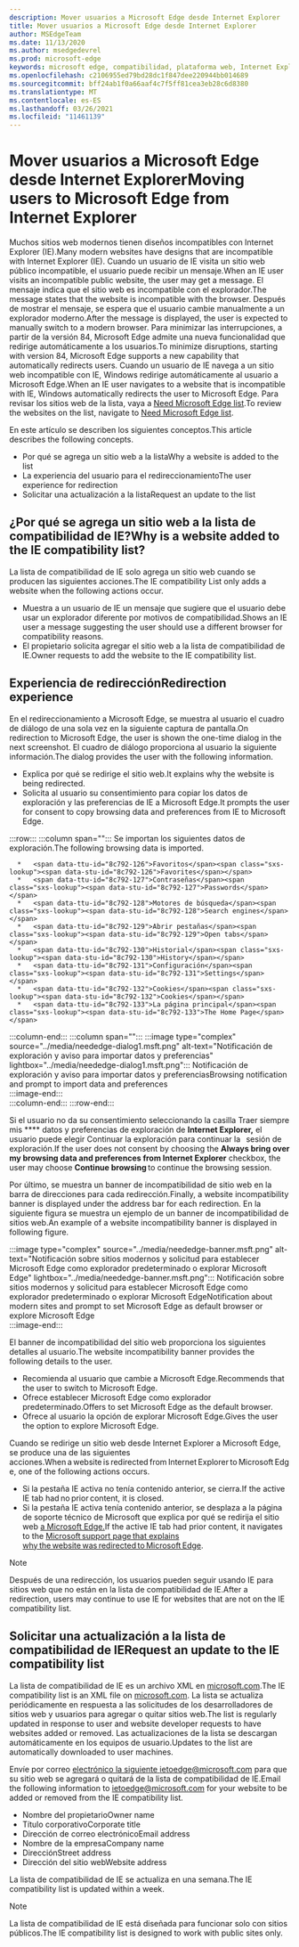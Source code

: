 ```yaml
---
description: Mover usuarios a Microsoft Edge desde Internet Explorer
title: Mover usuarios a Microsoft Edge desde Internet Explorer
author: MSEdgeTeam
ms.date: 11/13/2020
ms.author: msedgedevrel
ms.prod: microsoft-edge
keywords: microsoft edge, compatibilidad, plataforma web, Internet Explorer
ms.openlocfilehash: c2106955ed79bd28dc1f847dee220944bb014689
ms.sourcegitcommit: bff24ab1f0a66aaf4c7f5ff81cea3eb28c6d8380
ms.translationtype: MT
ms.contentlocale: es-ES
ms.lasthandoff: 03/26/2021
ms.locfileid: "11461139"
---
```

# <a name="moving-users-to-microsoft-edge-from-internet-explorer"></a><span data-ttu-id="8c792-104">Mover usuarios a Microsoft Edge desde Internet Explorer</span><span class="sxs-lookup"><span data-stu-id="8c792-104">Moving users to Microsoft Edge from Internet Explorer</span></span>  

<span data-ttu-id="8c792-105">Muchos sitios web modernos tienen diseños incompatibles con Internet Explorer \(IE\).</span><span class="sxs-lookup"><span data-stu-id="8c792-105">Many modern websites have designs that are incompatible with Internet Explorer \(IE\).</span></span>  <span data-ttu-id="8c792-106">Cuando un usuario de IE visita un sitio web público incompatible, el usuario puede recibir un mensaje.</span><span class="sxs-lookup"><span data-stu-id="8c792-106">When an IE user visits an incompatible public website, the user may get a message.</span></span>  <span data-ttu-id="8c792-107">El mensaje indica que el sitio web es incompatible con el explorador.</span><span class="sxs-lookup"><span data-stu-id="8c792-107">The message states that the website is incompatible with the browser.</span></span>  <span data-ttu-id="8c792-108">Después de mostrar el mensaje, se espera que el usuario cambie manualmente a un explorador moderno.</span><span class="sxs-lookup"><span data-stu-id="8c792-108">After the message is displayed, the user is expected to manually switch to a modern browser.</span></span>  <span data-ttu-id="8c792-109">Para minimizar las interrupciones, a partir de la versión 84, Microsoft Edge admite una nueva funcionalidad que redirige automáticamente a los usuarios.</span><span class="sxs-lookup"><span data-stu-id="8c792-109">To minimize disruptions, starting with version 84, Microsoft Edge supports a new capability that automatically redirects users.</span></span>  <span data-ttu-id="8c792-110">Cuando un usuario de IE navega a un sitio web incompatible con IE, Windows redirige automáticamente al usuario a Microsoft Edge.</span><span class="sxs-lookup"><span data-stu-id="8c792-110">When an IE user navigates to a website that is incompatible with IE, Windows automatically redirects the user to Microsoft Edge.</span></span>  <span data-ttu-id="8c792-111">Para revisar los sitios web de la lista, vaya a [Need Microsoft Edge list][MicrosoftEdgeNeededgeV1].</span><span class="sxs-lookup"><span data-stu-id="8c792-111">To review the websites on the list, navigate to [Need Microsoft Edge list][MicrosoftEdgeNeededgeV1].</span></span>

<span data-ttu-id="8c792-112">En este artículo se describen los siguientes conceptos.</span><span class="sxs-lookup"><span data-stu-id="8c792-112">This article describes the following concepts.</span></span>  

*   <span data-ttu-id="8c792-113">Por qué se agrega un sitio web a la lista</span><span class="sxs-lookup"><span data-stu-id="8c792-113">Why a website is added to the list</span></span>  
*   <span data-ttu-id="8c792-114">La experiencia del usuario para el redireccionamiento</span><span class="sxs-lookup"><span data-stu-id="8c792-114">The user experience for redirection</span></span>  
*   <span data-ttu-id="8c792-115">Solicitar una actualización a la lista</span><span class="sxs-lookup"><span data-stu-id="8c792-115">Request an update to the list</span></span>  
    
## <a name="why-is-a-website-added-to-the-ie-compatibility-list"></a><span data-ttu-id="8c792-116">¿Por qué se agrega un sitio web a la lista de compatibilidad de IE?</span><span class="sxs-lookup"><span data-stu-id="8c792-116">Why is a website added to the IE compatibility list?</span></span>  

<span data-ttu-id="8c792-117">La lista de compatibilidad de IE solo agrega un sitio web cuando se producen las siguientes acciones.</span><span class="sxs-lookup"><span data-stu-id="8c792-117">The IE compatibility List only adds a website when the following actions occur.</span></span>  

*   <span data-ttu-id="8c792-118">Muestra a un usuario de IE un mensaje que sugiere que el usuario debe usar un explorador diferente por motivos de compatibilidad.</span><span class="sxs-lookup"><span data-stu-id="8c792-118">Shows an IE user a message suggesting the user should use a different browser for compatibility reasons.</span></span>  
*   <span data-ttu-id="8c792-119">El propietario solicita agregar el sitio web a la lista de compatibilidad de IE.</span><span class="sxs-lookup"><span data-stu-id="8c792-119">Owner requests to add the website to the IE compatibility list.</span></span>  

## <a name="redirection-experience"></a><span data-ttu-id="8c792-120">Experiencia de redirección</span><span class="sxs-lookup"><span data-stu-id="8c792-120">Redirection experience</span></span>

<span data-ttu-id="8c792-121">En el redireccionamiento a Microsoft Edge, se muestra al usuario el cuadro de diálogo de una sola vez en la siguiente captura de pantalla.</span><span class="sxs-lookup"><span data-stu-id="8c792-121">On redirection to Microsoft Edge, the user is shown the one-time dialog in the next screenshot.</span></span>  <span data-ttu-id="8c792-122">El cuadro de diálogo proporciona al usuario la siguiente información.</span><span class="sxs-lookup"><span data-stu-id="8c792-122">The dialog provides the user with the following information.</span></span>  

*   <span data-ttu-id="8c792-123">Explica por qué se redirige el sitio web.</span><span class="sxs-lookup"><span data-stu-id="8c792-123">It explains why the website is being redirected.</span></span>  
*   <span data-ttu-id="8c792-124">Solicita al usuario su consentimiento para copiar los datos de exploración y las preferencias de IE a Microsoft Edge.</span><span class="sxs-lookup"><span data-stu-id="8c792-124">It prompts the user for consent to copy browsing data and preferences from IE to Microsoft Edge.</span></span>  

:::row:::
   :::column span="":::
      <span data-ttu-id="8c792-125">Se importan los siguientes datos de exploración.</span><span class="sxs-lookup"><span data-stu-id="8c792-125">The following browsing data is imported.</span></span>  
      
      *   <span data-ttu-id="8c792-126">Favoritos</span><span class="sxs-lookup"><span data-stu-id="8c792-126">Favorites</span></span>  
      *   <span data-ttu-id="8c792-127">Contraseñas</span><span class="sxs-lookup"><span data-stu-id="8c792-127">Passwords</span></span>  
      *   <span data-ttu-id="8c792-128">Motores de búsqueda</span><span class="sxs-lookup"><span data-stu-id="8c792-128">Search engines</span></span>  
      *   <span data-ttu-id="8c792-129">Abrir pestañas</span><span class="sxs-lookup"><span data-stu-id="8c792-129">Open tabs</span></span>  
      *   <span data-ttu-id="8c792-130">Historial</span><span class="sxs-lookup"><span data-stu-id="8c792-130">History</span></span>  
      *   <span data-ttu-id="8c792-131">Configuración</span><span class="sxs-lookup"><span data-stu-id="8c792-131">Settings</span></span>  
      *   <span data-ttu-id="8c792-132">Cookies</span><span class="sxs-lookup"><span data-stu-id="8c792-132">Cookies</span></span>  
      *   <span data-ttu-id="8c792-133">La página principal</span><span class="sxs-lookup"><span data-stu-id="8c792-133">The Home Page</span></span>  
   :::column-end:::
   :::column span="":::
      :::image type="complex" source="../media/neededge-dialog1.msft.png" alt-text="Notificación de exploración y aviso para importar datos y preferencias" lightbox="../media/neededge-dialog1.msft.png":::
         <span data-ttu-id="8c792-135">Notificación de exploración y aviso para importar datos y preferencias</span><span class="sxs-lookup"><span data-stu-id="8c792-135">Browsing notification and prompt to import data and preferences</span></span>  
      :::image-end:::  
   :::column-end:::
:::row-end:::

<span data-ttu-id="8c792-136">Si el usuario no da su consentimiento seleccionando la casilla Traer siempre mis \*\*\*\* datos y preferencias de exploración de **Internet Explorer,** el usuario puede elegir Continuar la exploración para continuar la   sesión de exploración.</span><span class="sxs-lookup"><span data-stu-id="8c792-136">If the user does not consent by choosing the **Always bring over my browsing data and preferences from Internet Explorer** checkbox, the user may choose **Continue browsing** to continue the browsing session.</span></span>  

<span data-ttu-id="8c792-137">Por último, se muestra un banner de incompatibilidad de sitio web en la barra de direcciones para cada redirección.</span><span class="sxs-lookup"><span data-stu-id="8c792-137">Finally, a website incompatibility banner is displayed under the address bar for each redirection.</span></span>  <span data-ttu-id="8c792-138">En la siguiente figura se muestra un ejemplo de un banner de incompatibilidad de sitios web.</span><span class="sxs-lookup"><span data-stu-id="8c792-138">An example of a website incompatibility banner is displayed in following figure.</span></span>

:::image type="complex" source="../media/neededge-banner.msft.png" alt-text="Notificación sobre sitios modernos y solicitud para establecer Microsoft Edge como explorador predeterminado o explorar Microsoft Edge" lightbox="../media/neededge-banner.msft.png":::
   <span data-ttu-id="8c792-140">Notificación sobre sitios modernos y solicitud para establecer Microsoft Edge como explorador predeterminado o explorar Microsoft Edge</span><span class="sxs-lookup"><span data-stu-id="8c792-140">Notification about modern sites and prompt to set Microsoft Edge as default browser or explore Microsoft Edge</span></span>  
:::image-end:::

<span data-ttu-id="8c792-141">El banner de incompatibilidad del sitio web proporciona los siguientes detalles al usuario.</span><span class="sxs-lookup"><span data-stu-id="8c792-141">The website incompatibility banner provides the following details to the user.</span></span>  

*   <span data-ttu-id="8c792-142">Recomienda al usuario que cambie a Microsoft Edge.</span><span class="sxs-lookup"><span data-stu-id="8c792-142">Recommends that the user to switch to Microsoft Edge.</span></span>  
*   <span data-ttu-id="8c792-143">Ofrece establecer Microsoft Edge como explorador predeterminado.</span><span class="sxs-lookup"><span data-stu-id="8c792-143">Offers to set Microsoft Edge as the default browser.</span></span>  
*   <span data-ttu-id="8c792-144">Ofrece al usuario la opción de explorar Microsoft Edge.</span><span class="sxs-lookup"><span data-stu-id="8c792-144">Gives the user the option to explore Microsoft Edge.</span></span>    
    
<span data-ttu-id="8c792-145">Cuando se redirige un sitio web desde Internet Explorer a Microsoft Edge, se produce una de las siguientes acciones.</span><span class="sxs-lookup"><span data-stu-id="8c792-145">When a website is redirected from Internet Explorer to Microsoft Edge, one of the following actions occurs.</span></span>

*   <span data-ttu-id="8c792-146">Si la pestaña IE activa no tenía contenido anterior, se cierra.</span><span class="sxs-lookup"><span data-stu-id="8c792-146">If the active IE tab had no prior content, it is closed.</span></span>  
*   <span data-ttu-id="8c792-147">Si la pestaña IE activa tenía contenido anterior, se desplaza a la página de soporte técnico de Microsoft que explica por qué se redirija el sitio web [a Microsoft Edge.][MicrosoftSupportOfficeTheWebsiteYouWereTryingToReachDoesntWorkWithInternetExplorer]</span><span class="sxs-lookup"><span data-stu-id="8c792-147">If the active IE tab had prior content, it navigates to the [Microsoft support page that explains why the website was redirected to Microsoft Edge][MicrosoftSupportOfficeTheWebsiteYouWereTryingToReachDoesntWorkWithInternetExplorer].</span></span>  

> [!NOTE]
> <span data-ttu-id="8c792-148">Después de una redirección, los usuarios pueden seguir usando IE para sitios web que no están en la lista de compatibilidad de IE.</span><span class="sxs-lookup"><span data-stu-id="8c792-148">After a redirection, users may continue to use IE for websites that are not on the IE compatibility list.</span></span>  

## <a name="request-an-update-to-the-ie-compatibility-list"></a><span data-ttu-id="8c792-149">Solicitar una actualización a la lista de compatibilidad de IE</span><span class="sxs-lookup"><span data-stu-id="8c792-149">Request an update to the IE compatibility list</span></span>  

<span data-ttu-id="8c792-150">La lista de compatibilidad de IE es un archivo XML en [microsoft.com][MicrosoftOfficialHome].</span><span class="sxs-lookup"><span data-stu-id="8c792-150">The IE compatibility list is an XML file on [microsoft.com][MicrosoftOfficialHome].</span></span>  <span data-ttu-id="8c792-151">La lista se actualiza periódicamente en respuesta a las solicitudes de los desarrolladores de sitios web y usuarios para agregar o quitar sitios web.</span><span class="sxs-lookup"><span data-stu-id="8c792-151">The list is regularly updated in response to user and website developer requests to have websites added or removed.</span></span>  <span data-ttu-id="8c792-152">Las actualizaciones de la lista se descargan automáticamente en los equipos de usuario.</span><span class="sxs-lookup"><span data-stu-id="8c792-152">Updates to the list are automatically downloaded to user machines.</span></span>  

<span data-ttu-id="8c792-153">Envíe por correo [electrónico la siguiente ietoedge@microsoft.com][MailtoMicrosoftIetoedge] para que su sitio web se agregará o quitará de la lista de compatibilidad de IE.</span><span class="sxs-lookup"><span data-stu-id="8c792-153">Email the following information to [ietoedge@microsoft.com][MailtoMicrosoftIetoedge] for your website to be added or removed from the IE compatibility list.</span></span>    

*   <span data-ttu-id="8c792-154">Nombre del propietario</span><span class="sxs-lookup"><span data-stu-id="8c792-154">Owner name</span></span>  
*   <span data-ttu-id="8c792-155">Título corporativo</span><span class="sxs-lookup"><span data-stu-id="8c792-155">Corporate title</span></span>  
*   <span data-ttu-id="8c792-156">Dirección de correo electrónico</span><span class="sxs-lookup"><span data-stu-id="8c792-156">Email address</span></span>  
*   <span data-ttu-id="8c792-157">Nombre de la empresa</span><span class="sxs-lookup"><span data-stu-id="8c792-157">Company name</span></span>  
*   <span data-ttu-id="8c792-158">Dirección</span><span class="sxs-lookup"><span data-stu-id="8c792-158">Street address</span></span>  
*   <span data-ttu-id="8c792-159">Dirección del sitio web</span><span class="sxs-lookup"><span data-stu-id="8c792-159">Website address</span></span>  
    
<span data-ttu-id="8c792-160">La lista de compatibilidad de IE se actualiza en una semana.</span><span class="sxs-lookup"><span data-stu-id="8c792-160">The IE compatibility list is updated within a week.</span></span>

> [!NOTE]
> <span data-ttu-id="8c792-161">La lista de compatibilidad de IE está diseñada para funcionar solo con sitios públicos.</span><span class="sxs-lookup"><span data-stu-id="8c792-161">The IE compatibility list is designed to work with public sites only.</span></span>  

<!-- links -->  

[MailtoMicrosoftIetoedge]: mailto:ietoedge@microsoft.com "Enviar un correo electrónico a ietoedge@microsoft.com"  

[MicrosoftOfficialHome]: https://www.microsoft.com "Inicio oficial de Microsoft"  

[MicrosoftEdgeNeededgeV1]:  https://edge.microsoft.com/neededge/v1 "Necesita microsoft edge list v1 xml | Microsoft Edge"  

[MicrosoftSupportOfficeTheWebsiteYouWereTryingToReachDoesntWorkWithInternetExplorer]: https://support.microsoft.com/office/the-website-you-were-trying-to-reach-doesn-t-work-with-internet-explorer-8f5fc675-cd47-414c-9535-12821ddfc554 "El sitio web al que intentabas llegar no funciona con Internet Explorer | Microsoft Office soporte técnico"  
